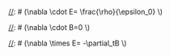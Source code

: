 [//]: # (---)

[//]: # (permalink: /markdown/)

[//]: # (title: "Markdown")

[//]: # (author_profile: true)

[//]: # (redirect_from: )

[//]: # (  - /md/)

[//]: # (  - /markdown.html)

[//]: # (---)

[//]: # ()
[//]: # (## Locations of key files/directories)

[//]: # ()
[//]: # (* Basic config options: _config.yml)

[//]: # (* Top navigation bar config: _data/navigation.yml)

[//]: # (* Single pages: _pages/)

[//]: # (* Collections of pages are .md or .html files in:)

[//]: # (  * _publications/)

[//]: # (  * _portfolio/)

[//]: # (  * _posts/)

[//]: # (  * _teaching/)

[//]: # (  * _talks/)

[//]: # (* Footer: _includes/footer.html)

[//]: # (* Static files &#40;like PDFs&#41;: /files/)

[//]: # (* Profile image &#40;can set in _config.yml&#41;: images/profile.png)

[//]: # ()
[//]: # (## Tips and hints)

[//]: # ()
[//]: # (* Name a file ".md" to have it render in markdown, name it ".html" to render in HTML.)

[//]: # (* Go to the [commit list]&#40;https://github.com/academicpages/academicpages.github.io/commits/master&#41; &#40;on your repo&#41; to find the last version GitHub built with Jekyll. )

[//]: # (  * Green check: successful build)

[//]: # (  * Orange circle: building)

[//]: # (  * Red X: error)

[//]: # (  * No icon: not built)

[//]: # ()
[//]: # (* Academic Pages uses [Jekyll Kramdown]&#40;https://jekyllrb.com/docs/configuration/markdown/&#41;, GitHub Flavored Markdown &#40;GFM&#41; parser, which is similar to the version of Markdown used on GitHub, but may have some minor differences. )

[//]: # (  * Some of emoji supported on GitHub should be supposed via the [Jemoji]&#40;https://github.com/jekyll/jemoji&#41; plugin :computer:.)

[//]: # (  * The best list of the supported emoji can be found in the [Emojis for Jekyll via Jemoji]&#40;https://www.fabriziomusacchio.com/blog/2021-08-16-emojis_for_Jekyll/#computer&#41; blog post.)

[//]: # ()
[//]: # (* While GitHub Pages prevents server side code from running, client-side scripts are supported.)

[//]: # (  * This means that Google Analytics is supported, and [the wiki]&#40;https://github.com/academicpages/academicpages.github.io/wiki/Adding-Google-Analytics&#41; should contain the most up-to-date information on getting it working.)

[//]: # ()
[//]: # (* Your CV can be written using either Markdown &#40;[preview]&#40;https://academicpages.github.io/cv/&#41;&#41; or generated via JSON &#40;[preview]&#40;https://academicpages.github.io/cv-json/&#41;&#41; and the layouts are slightly different. You can update the path to the one being used in `_data/navigation.yml` with the JSON formatted CV being hidden by default.)

[//]: # ()
[//]: # (## Resources)

[//]: # ( * [Liquid syntax guide]&#40;https://shopify.github.io/liquid/tags/control-flow/&#41;)

[//]: # ( * [MathJax Documentation]&#40;https://docs.mathjax.org/en/latest/&#41;)

[//]: # ()
[//]: # (## MathJax )

[//]: # ()
[//]: # (Support for MathJax Version 3.0 is included in the template:)

[//]: # ()
[//]: # ($$)

[//]: # (\displaylines{)

[//]: # (\nabla \cdot E= \frac{\rho}{\epsilon_0} \\\)

[//]: # (\nabla \cdot B=0 \\\)

[//]: # (\nabla \times E= -\partial_tB \\\)

[//]: # (\nabla \times B  = \mu_0 \left&#40;J + \varepsilon_0 \partial_t E \right&#41;)

[//]: # (})

[//]: # ($$)

[//]: # ()
[//]: # (The default delimiters of `$$...$$` and `\\[...\\]` are supported for displayed mathematics, while `\\&#40;...\\&#41;` should be used for in-line mathematics &#40;ex., \\&#40;a^2 + b^2 = c^2\\&#41;&#41;)

[//]: # ()
[//]: # (**Note** that since Academic Pages uses Markdown which cases some interference with MathJax and LaTeX for escaping characters and new lines, although [some workarounds exist]&#40;https://math.codidact.com/posts/278763/278772#answer-278772&#41;.)

[//]: # ()
[//]: # (## Markdown guide)

[//]: # ()
[//]: # (Academic Pages uses [kramdown]&#40;https://kramdown.gettalong.org/index.html&#41; for Markdown rendering, which has some differences from other Markdown implementations such as GitHub's. In addition to this guide, please see the [kramdown Syntax page]&#40;https://kramdown.gettalong.org/syntax.html&#41; for full documentation.  )

[//]: # ()
[//]: # (### Header three)

[//]: # ()
[//]: # (#### Header four)

[//]: # ()
[//]: # (##### Header five)

[//]: # ()
[//]: # (###### Header six)

[//]: # ()
[//]: # (## Blockquotes)

[//]: # ()
[//]: # (Single line blockquote:)

[//]: # ()
[//]: # (> Quotes are cool.)

[//]: # ()
[//]: # (## Tables)

[//]: # ()
[//]: # (### Table 1)

[//]: # ()
[//]: # (| Entry            | Item   |                                                              |)

[//]: # (| --------         | ------ | ------------------------------------------------------------ |)

[//]: # (| [John Doe]&#40;#&#41;    | 2016   | Description of the item in the list                          |)

[//]: # (| [Jane Doe]&#40;#&#41;    | 2019   | Description of the item in the list                          |)

[//]: # (| [Doe Doe]&#40;#&#41;     | 2022   | Description of the item in the list                          |)

[//]: # ()
[//]: # (### Table 2)

[//]: # ()
[//]: # (| Header1 | Header2 | Header3 |)

[//]: # (|:--------|:-------:|--------:|)

[//]: # (| cell1   | cell2   | cell3   |)

[//]: # (| cell4   | ce)

[//]: # (ll5   | cell6   |)

[//]: # (|-----------------------------|)

[//]: # (| cell1   | cell2   | cell3   |)

[//]: # (| cell4   | cell5   | cell6   |)

[//]: # (|=============================|)

[//]: # (| Foot1   | Foot2   | Foot3   |)

[//]: # ()
[//]: # (## Definition Lists)

[//]: # ()
[//]: # (Definition List Title)

[//]: # (:   Definition list division.)

[//]: # ()
[//]: # (Startup)

[//]: # (:   A startup company or startup is a company or temporary organization designed to search for a repeatable and scalable business model.)

[//]: # ()
[//]: # (#dowork)

[//]: # (:   Coined by Rob Dyrdek and his personal body guard Christopher "Big Black" Boykins, "Do Work" works as a self motivator, to motivating your friends.)

[//]: # ()
[//]: # (Do It Live)

[//]: # (:   I'll let Bill O'Reilly [explain]&#40;https://www.youtube.com/watch?v=O_HyZ5aW76c "We'll Do It Live"&#41; this one.)

[//]: # ()
[//]: # (## Unordered Lists &#40;Nested&#41;)

[//]: # ()
[//]: # (  * List item one )

[//]: # (      * List item one )

[//]: # (          * List item one)

[//]: # (          * List item two)

[//]: # (          * List item three)

[//]: # (          * List item four)

[//]: # (      * List item two)

[//]: # (      * List item three)

[//]: # (      * List item four)

[//]: # (  * List item two)

[//]: # (  * List item three)

[//]: # (  * List item four)

[//]: # ()
[//]: # (## Ordered List &#40;Nested&#41;)

[//]: # ()
[//]: # (  1. List item one )

[//]: # (      1. List item one )

[//]: # (          1. List item one)

[//]: # (          2. List item two)

[//]: # (          3. List item three)

[//]: # (          4. List item four)

[//]: # (      2. List item two)

[//]: # (      3. List item three)

[//]: # (      4. List item four)

[//]: # (  2. List item two)

[//]: # (  3. List item three)

[//]: # (  4. List item four)

[//]: # ()
[//]: # (## Buttons)

[//]: # ()
[//]: # (Make any link standout more when applying the `.btn` class.)

[//]: # ()
[//]: # (## Notices)

[//]: # ()
[//]: # (Basic notices or call-outs are supported using the following syntax:)

[//]: # ()
[//]: # (```markdown)

[//]: # (**Watch out!** You can also add notices by appending `{: .notice}` to the line following paragraph.)

[//]: # ({: .notice})

[//]: # (```)

[//]: # ()
[//]: # (which wil render as:)

[//]: # ()
[//]: # (**Watch out!** You can also add notices by appending `{: .notice}` to the line following paragraph.)

[//]: # ({: .notice})

[//]: # ()
[//]: # (### Footnotes)

[//]: # ()
[//]: # (Footnotes can be useful for clarifying points in the text, or citing information.[^1] Markdown support numeric footnotes, as well as text as long as the values are unique.[^note])

[//]: # ()
[//]: # (```markdown)

[//]: # (This is the regular text.[^1] This is more regular text.[^note])

[//]: # ()
[//]: # ([^1]: This is the footnote itself.)

[//]: # ([^note]: This is another footnote.)

[//]: # (```)

[//]: # ()
[//]: # ([^1]: Such as this footnote.)

[//]: # ([^note]: When using text for footnotes markers, no spaces are permitted in the name.)

[//]: # ()
[//]: # (## HTML Tags)

[//]: # ()
[//]: # (### Address Tag)

[//]: # ()
[//]: # (<address>)

[//]: # (  1 Infinite Loop<br /> Cupertino, CA 95014<br /> United States)

[//]: # (</address>)

[//]: # ()
[//]: # (### Anchor Tag &#40;aka. Link&#41;)

[//]: # ()
[//]: # (This is an example of a [link]&#40;http://github.com "GitHub"&#41;.)

[//]: # ()
[//]: # (### Abbreviation Tag)

[//]: # ()
[//]: # (The abbreviation CSS stands for "Cascading Style Sheets".)

[//]: # ()
[//]: # (*[CSS]: Cascading Style Sheets)

[//]: # ()
[//]: # (### Cite Tag)

[//]: # ()
[//]: # ("Code is poetry." ---<cite>Automattic</cite>)

[//]: # ()
[//]: # (### Code Tag)

[//]: # ()
[//]: # (You will learn later on in these tests that `word-wrap: break-word;` will be your best friend.)

[//]: # ()
[//]: # (You can also write larger blocks of code with syntax highlighting supported for some languages, such as Python:)

[//]: # ()
[//]: # (```python)

[//]: # (print&#40;'Hello World!'&#41;)

[//]: # (```)

[//]: # ()
[//]: # (or R:)

[//]: # ()
[//]: # (```R)

[//]: # (print&#40;"Hello World!", quote = FALSE&#41;)

[//]: # (```)

[//]: # ()
[//]: # (### Details Tag &#40;collapsible sections&#41;)

[//]: # ()
[//]: # (The HTML `<details>` tag works well with Markdown and allows you to include collapsible sections, see [W3Schools]&#40;https://www.w3schools.com/tags/tag_details.asp&#41; for more information on how to use the tag.)

[//]: # ()
[//]: # (<details>)

[//]: # (  <summary>Collapsed by default</summary>)

[//]: # (  This section was collapsed by default!)

[//]: # (</details>)

[//]: # ()
[//]: # (The source code:)

[//]: # ()
[//]: # (```HTML)

[//]: # (<details>)

[//]: # (  <summary>Collapsed by default</summary>)

[//]: # (  This section was collapsed by default!)

[//]: # (</details>)

[//]: # (```)

[//]: # ()
[//]: # (Or, you can leave a section open by default by including the `open` attribute in the tag:)

[//]: # ()
[//]: # (<details open>)

[//]: # (  <summary>Open by default</summary>)

[//]: # (  This section is open by default thanks to open in the &lt;details open&gt; tag!)

[//]: # (</details>)

[//]: # ()
[//]: # ()
[//]: # (### Emphasize Tag)

[//]: # ()
[//]: # (The emphasize tag should _italicize_ text.)

[//]: # ()
[//]: # (### Insert Tag)

[//]: # ()
[//]: # (This tag should denote <ins>inserted</ins> text.)

[//]: # ()
[//]: # (### Keyboard Tag)

[//]: # ()
[//]: # (This scarcely known tag emulates <kbd>keyboard text</kbd>, which is usually styled like the `<code>` tag.)

[//]: # ()
[//]: # (### Preformatted Tag)

[//]: # ()
[//]: # (This tag styles large blocks of code.)

[//]: # ()
[//]: # (<pre>)

[//]: # (.post-title {)

[//]: # (  margin: 0 0 5px;)

[//]: # (  font-weight: bold;)

[//]: # (  font-size: 38px;)

[//]: # (  line-height: 1.2;)

[//]: # (  and here's a line of some really, really, really, really long text, just to see how the PRE tag handles it and to find out how it overflows;)

[//]: # (})

[//]: # (</pre>)

[//]: # ()
[//]: # (### Quote Tag)

[//]: # ()
[//]: # (<q>Developers, developers, developers&#8230;</q> &#8211;Steve Ballmer)

[//]: # ()
[//]: # (### Strike Tag)

[//]: # ()
[//]: # (This tag will let you <strike>strikeout text</strike>.)

[//]: # ()
[//]: # (### Strong Tag)

[//]: # ()
[//]: # (This tag shows **bold text**.)

[//]: # ()
[//]: # (### Subscript Tag)

[//]: # ()
[//]: # (Getting our science styling on with H<sub>2</sub>O, which should push the "2" down.)

[//]: # ()
[//]: # (### Superscript Tag)

[//]: # ()
[//]: # (Still sticking with science and Isaac Newton's E = MC<sup>2</sup>, which should lift the 2 up.)

[//]: # ()
[//]: # (### Variable Tag)

[//]: # ()
[//]: # (This allows you to denote <var>variables</var>.)

[//]: # ()
[//]: # (***)

[//]: # (**Footnotes**)

[//]: # ()
[//]: # (The footnotes in the page will be returned following this line, return to the section on <a href="#footnotes">Markdown Footnotes</a>.)

[//]: # ()
